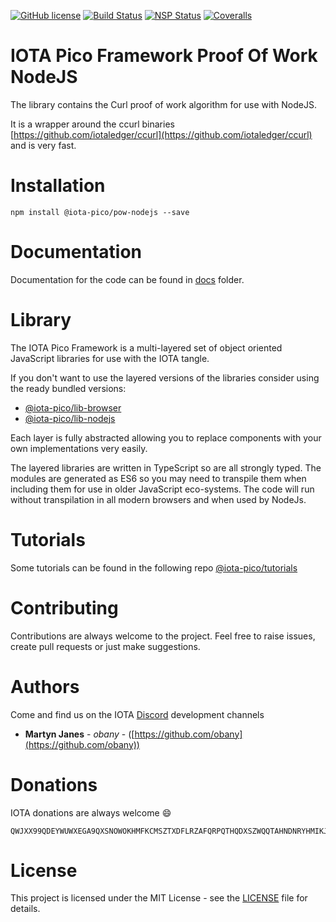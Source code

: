 [![GitHub license](https://img.shields.io/badge/license-MIT-blue.svg)](https://raw.githubusercontent.com/iota-pico/pow-nodejs/master/LICENSE) [![Build Status](https://travis-ci.org/iota-pico/pow-nodejs.svg?branch=master)](https://travis-ci.org/iota-pico/pow-nodejs) [![NSP Status](https://nodesecurity.io/orgs/iota-pico/projects/5009ffa2-5cb8-4593-bc1d-695499915e48/badge)](https://nodesecurity.io/orgs/iota-pico/projects/5009ffa2-5cb8-4593-bc1d-695499915e48)
[![Coveralls](https://img.shields.io/coveralls/iota-pico/pow-nodejs.svg)](https://coveralls.io/github/iota-pico/pow-nodejs)

# IOTA Pico Framework Proof Of Work NodeJS

The library contains the Curl proof of work algorithm for use with NodeJS.

It is a wrapper around the ccurl binaries [https://github.com/iotaledger/ccurl](https://github.com/iotaledger/ccurl) and is very fast.

# Installation

```shell
npm install @iota-pico/pow-nodejs --save
```

# Documentation

Documentation for the code can be found in [docs](./docs/README.md) folder.

# Library

The IOTA Pico Framework is a multi-layered set of object oriented JavaScript libraries for use with the IOTA tangle.

If you don't want to use the layered versions of the libraries consider using the  ready bundled versions:
* [@iota-pico/lib-browser](https://github.com/iota-pico/lib-browser)
* [@iota-pico/lib-nodejs](https://github.com/iota-pico/lib-nodejs)

Each layer is fully abstracted allowing you to replace components with your own implementations very easily.

The layered libraries are written in TypeScript so are all strongly typed. The modules are generated as ES6 so you may need to transpile them when including them for use in older JavaScript eco-systems. The code will run without transpilation in all modern browsers and when used by NodeJs.

# Tutorials

Some tutorials can be found in the following repo [@iota-pico/tutorials](https://github.com/iota-pico/tutorials)

# Contributing

Contributions are always welcome to the project. Feel free to raise issues, create pull requests or just make suggestions.

# Authors

Come and find us on the IOTA [Discord](https://discordapp.com/invite/fNGZXvh) development channels

* **Martyn Janes** - *obany* - ([https://github.com/obany](https://github.com/obany))

# Donations

IOTA donations are always welcome :smile:
```shell
QWJXX99QDEYWUWXEGA9QXSNOWOKHMFKCMSZTXDFLRZAFQRPQTHQDXSZWQQTAHNDNRYHMIKJYWQLKTFHBWSAOJDHAMB
```

# License

This project is licensed under the MIT License - see the [LICENSE](./LICENSE) file for details.
